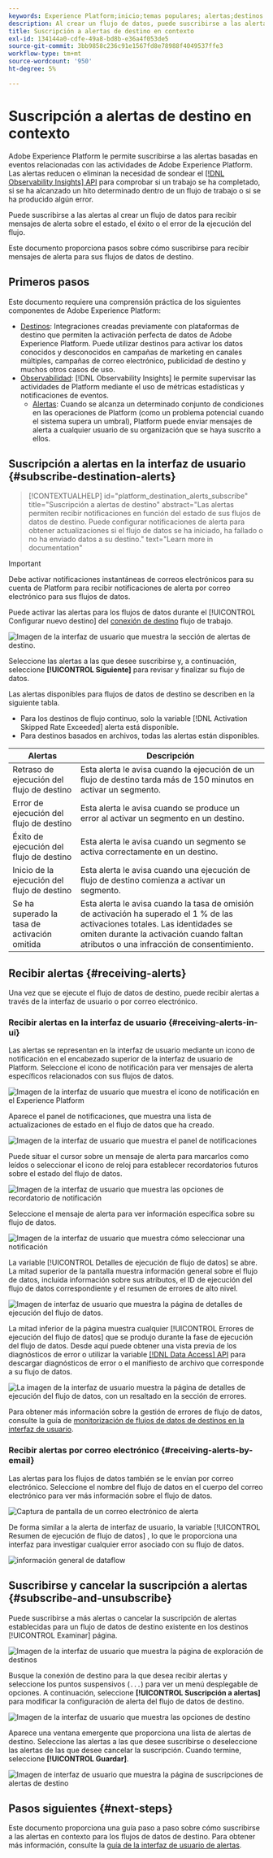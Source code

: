 ```yaml
---
keywords: Experience Platform;inicio;temas populares; alertas;destinos
description: Al crear un flujo de datos, puede suscribirse a las alertas para recibir mensajes de alerta sobre el estado, el éxito o el error de la ejecución del flujo.
title: Suscripción a alertas de destino en contexto
exl-id: 134144a0-cdfe-49a8-bd8b-e36a4f053de5
source-git-commit: 3bb9858c236c91e1567fd8e78988f4049537ffe3
workflow-type: tm+mt
source-wordcount: '950'
ht-degree: 5%

---
```


# Suscripción a alertas de destino en contexto

Adobe Experience Platform le permite suscribirse a las alertas basadas en eventos relacionadas con las actividades de Adobe Experience Platform. Las alertas reducen o eliminan la necesidad de sondear el [[!DNL Observability Insights] API](../../observability/api/overview.md) para comprobar si un trabajo se ha completado, si se ha alcanzado un hito determinado dentro de un flujo de trabajo o si se ha producido algún error.

Puede suscribirse a las alertas al crear un flujo de datos para recibir mensajes de alerta sobre el estado, el éxito o el error de la ejecución del flujo.

Este documento proporciona pasos sobre cómo suscribirse para recibir mensajes de alerta para sus flujos de datos de destino.

## Primeros pasos

Este documento requiere una comprensión práctica de los siguientes componentes de Adobe Experience Platform:

* [Destinos](../home.md): Integraciones creadas previamente con plataformas de destino que permiten la activación perfecta de datos de Adobe Experience Platform. Puede utilizar destinos para activar los datos conocidos y desconocidos en campañas de marketing en canales múltiples, campañas de correo electrónico, publicidad de destino y muchos otros casos de uso.
* [Observabilidad](../../observability/home.md): [!DNL Observability Insights] le permite supervisar las actividades de Platform mediante el uso de métricas estadísticas y notificaciones de eventos.
   * [Alertas](../../observability/alerts/overview.md): Cuando se alcanza un determinado conjunto de condiciones en las operaciones de Platform (como un problema potencial cuando el sistema supera un umbral), Platform puede enviar mensajes de alerta a cualquier usuario de su organización que se haya suscrito a ellos.

## Suscripción a alertas en la interfaz de usuario {#subscribe-destination-alerts}

>[!CONTEXTUALHELP]
>id="platform_destination_alerts_subscribe"
>title="Suscripción a alertas de destino"
>abstract="Las alertas permiten recibir notificaciones en función del estado de sus flujos de datos de destino. Puede configurar notificaciones de alerta para obtener actualizaciones si el flujo de datos se ha iniciado, ha fallado o no ha enviado datos a su destino."
>text="Learn more in documentation"

>[!IMPORTANT]
>
>Debe activar notificaciones instantáneas de correos electrónicos para su cuenta de Platform para recibir notificaciones de alerta por correo electrónico para sus flujos de datos.

Puede activar las alertas para los flujos de datos durante el [!UICONTROL Configurar nuevo destino] del [conexión de destino](connect-destination.md) flujo de trabajo.

![Imagen de la interfaz de usuario que muestra la sección de alertas de destino.](../assets/ui/alerts/destination-alerts.png)

Seleccione las alertas a las que desee suscribirse y, a continuación, seleccione **[!UICONTROL Siguiente]** para revisar y finalizar su flujo de datos.

Las alertas disponibles para flujos de datos de destino se describen en la siguiente tabla.

* Para los destinos de flujo continuo, solo la variable [!DNL Activation Skipped Rate Exceeded] alerta está disponible.
* Para destinos basados en archivos, todas las alertas están disponibles.

| Alertas | Descripción |
| --- | --- |
| Retraso de ejecución del flujo de destino | Esta alerta le avisa cuando la ejecución de un flujo de destino tarda más de 150 minutos en activar un segmento. |
| Error de ejecución del flujo de destino | Esta alerta le avisa cuando se produce un error al activar un segmento en un destino. |
| Éxito de ejecución del flujo de destino | Esta alerta le avisa cuando un segmento se activa correctamente en un destino. |
| Inicio de la ejecución del flujo de destino | Esta alerta le avisa cuando una ejecución de flujo de destino comienza a activar un segmento. |
| Se ha superado la tasa de activación omitida | Esta alerta le avisa cuando la tasa de omisión de activación ha superado el 1 % de las activaciones totales. Las identidades se omiten durante la activación cuando faltan atributos o una infracción de consentimiento. |

## Recibir alertas {#receiving-alerts}

Una vez que se ejecute el flujo de datos de destino, puede recibir alertas a través de la interfaz de usuario o por correo electrónico.

### Recibir alertas en la interfaz de usuario {#receiving-alerts-in-ui}

Las alertas se representan en la interfaz de usuario mediante un icono de notificación en el encabezado superior de la interfaz de usuario de Platform. Seleccione el icono de notificación para ver mensajes de alerta específicos relacionados con sus flujos de datos.

![Imagen de la interfaz de usuario que muestra el icono de notificación en el Experience Platform](../assets/ui/alerts/notification.png)

Aparece el panel de notificaciones, que muestra una lista de actualizaciones de estado en el flujo de datos que ha creado.

![Imagen de la interfaz de usuario que muestra el panel de notificaciones](../assets/ui/alerts/alert-window.png)

Puede situar el cursor sobre un mensaje de alerta para marcarlos como leídos o seleccionar el icono de reloj para establecer recordatorios futuros sobre el estado del flujo de datos.

![Imagen de la interfaz de usuario que muestra las opciones de recordatorio de notificación](../assets/ui/alerts/remind-me.png)

Seleccione el mensaje de alerta para ver información específica sobre su flujo de datos.

![Imagen de la interfaz de usuario que muestra cómo seleccionar una notificación](../assets/ui/alerts/select-alert-message.png)

La variable [!UICONTROL Detalles de ejecución de flujo de datos] se abre. La mitad superior de la pantalla muestra información general sobre el flujo de datos, incluida información sobre sus atributos, el ID de ejecución del flujo de datos correspondiente y el resumen de errores de alto nivel.

![Imagen de interfaz de usuario que muestra la página de detalles de ejecución del flujo de datos.](../assets/ui/alerts/dataflow-overview.png)

La mitad inferior de la página muestra cualquier [!UICONTROL Errores de ejecución del flujo de datos] que se produjo durante la fase de ejecución del flujo de datos. Desde aquí puede obtener una vista previa de los diagnósticos de error o utilizar la variable [[!DNL Data Access] API](https://www.adobe.io/experience-platform-apis/references/data-access/) para descargar diagnósticos de error o el manifiesto de archivo que corresponde a su flujo de datos.

![La imagen de la interfaz de usuario muestra la página de detalles de ejecución del flujo de datos, con un resaltado en la sección de errores.](../assets/ui/alerts/dataflow-run-error.png)

Para obtener más información sobre la gestión de errores de flujo de datos, consulte la guía de [monitorización de flujos de datos de destinos en la interfaz de usuario](../../dataflows/ui/monitor-destinations.md).

### Recibir alertas por correo electrónico {#receiving-alerts-by-email}

Las alertas para los flujos de datos también se le envían por correo electrónico. Seleccione el nombre del flujo de datos en el cuerpo del correo electrónico para ver más información sobre el flujo de datos.

![Captura de pantalla de un correo electrónico de alerta](../assets/ui/alerts/email.png)

De forma similar a la alerta de interfaz de usuario, la variable [!UICONTROL Resumen de ejecución de flujo de datos] , lo que le proporciona una interfaz para investigar cualquier error asociado con su flujo de datos.

![información general de dataflow](../assets/ui/alerts/dataflow-overview.png)

## Suscribirse y cancelar la suscripción a alertas {#subscribe-and-unsubscribe}

Puede suscribirse a más alertas o cancelar la suscripción de alertas establecidas para un flujo de datos de destino existente en los destinos [!UICONTROL Examinar] página.

![Imagen de la interfaz de usuario que muestra la página de exploración de destinos](../assets/ui/alerts/destination-list.png)

Busque la conexión de destino para la que desea recibir alertas y seleccione los puntos suspensivos (`...`) para ver un menú desplegable de opciones. A continuación, seleccione **[!UICONTROL Suscripción a alertas]** para modificar la configuración de alerta del flujo de datos de destino.

![Imagen de la interfaz de usuario que muestra las opciones de destino](../assets/ui/alerts/destination-alerts-subscribe.png)

Aparece una ventana emergente que proporciona una lista de alertas de destino. Seleccione las alertas a las que desee suscribirse o deseleccione las alertas de las que desee cancelar la suscripción. Cuando termine, seleccione **[!UICONTROL Guardar]**.

![Imagen de interfaz de usuario que muestra la página de suscripciones de alertas de destino](../assets/ui/alerts/destination-alerts-list.png)

## Pasos siguientes {#next-steps}

Este documento proporciona una guía paso a paso sobre cómo suscribirse a las alertas en contexto para los flujos de datos de destino. Para obtener más información, consulte la [guía de la interfaz de usuario de alertas](../../observability/alerts/ui.md).
